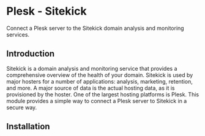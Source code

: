 # Plesk - Sitekick
Connect a Plesk server to the Sitekick domain analysis and monitoring services.

## Introduction
Sitekick is a domain analysis and monitoring service that provides a comprehensive overview of the health of your domain.
Sitekick is used by major hosters for a number of applications: analysis, marketing, retention, and more.
A major source of data is the actual hosting data, as it is provisioned by the hoster. One of the largest hosting
platforms is Plesk. This module provides a simple way to connect a Plesk server to Sitekick in a secure way.

## Installation

